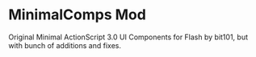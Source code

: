MinimalComps Mod
=======================

Original Minimal ActionScript 3.0 UI Components for Flash by bit101, but with bunch of additions and fixes.